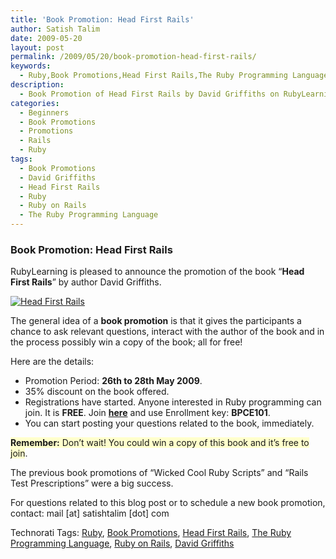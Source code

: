 ```yaml
---
title: 'Book Promotion: Head First Rails'
author: Satish Talim
date: 2009-05-20
layout: post
permalink: /2009/05/20/book-promotion-head-first-rails/
keywords:
  - Ruby,Book Promotions,Head First Rails,The Ruby Programming Language,Ruby on Rails,David Griffiths
description:
  - Book Promotion of Head First Rails by David Griffiths on RubyLearning.org
categories:
  - Beginners
  - Book Promotions
  - Promotions
  - Rails
  - Ruby
tags:
  - Book Promotions
  - David Griffiths
  - Head First Rails
  - Ruby
  - Ruby on Rails
  - The Ruby Programming Language
---
```

<div>
  <h3>
    Book Promotion: Head First Rails
  </h3>
  
  <p>
    RubyLearning is pleased to announce the promotion of the book &#8220;<strong>Head First Rails</strong>&#8221; by author David Griffiths.
  </p>
  
  <p>
    <a href="http://oreilly.com/catalog/9780596515775/?CMP=ILC-hf1st#top"><img class="alignright" src="http://rubylearning.com/images/hfrails_180x180.gif" style="border: 0px none;" alt="Head First Rails" title="Head First Rails" /></a>
  </p>
  
  <p>
    The general idea of a <strong>book promotion</strong> is that it gives the participants a chance to ask relevant questions, interact with the author of the book and in the process possibly win a copy of the book; all for free!
  </p>
  
  <p>
    Here are the details:
  </p>
  
  <ul>
    <li>
      Promotion Period: <strong>26th to 28th May 2009</strong>.
    </li>
    <li>
      35% discount on the book offered.
    </li>
    <li>
      Registrations have started. Anyone interested in Ruby programming can join. It is <strong>FREE</strong>. Join <a href="http://rubylearning.org/class/course/view.php?id=35"><b>here</b></a> and use Enrollment key: <b>BPCE101</b>.
    </li>
    <li>
      You can start posting your questions related to the book, immediately.
    </li>
  </ul>
  
  <p>
    <span style="background-color: #FFFFCC;"><b>Remember:</b> Don&#8217;t wait! You could win a copy of this book and it&#8217;s free to join</span>.
  </p>
  
  <p>
    The previous book promotions of &#8220;Wicked Cool Ruby Scripts&#8221; and &#8220;Rails Test Prescriptions&#8221; were a big success.
  </p>
  
  <p>
    For questions related to this blog post or to schedule a new book promotion, contact: mail [at] satishtalim [dot] com
  </p>
</div>

Technorati Tags: <a href="http://technorati.com/tag/Ruby" rel="tag">Ruby</a>, <a href="http://technorati.com/tag/Book+Promotions" rel="tag">Book Promotions</a>, <a href="http://technorati.com/tag/Head+First+Rails" rel="tag">Head First Rails</a>, <a href="http://technorati.com/tag/The+Ruby+Programming+Language" rel="tag">The Ruby Programming Language</a>, <a href="http://technorati.com/tag/Ruby+on+Rails" rel="tag">Ruby on Rails</a>, <a href="http://technorati.com/tag/David+Griffiths" rel="tag">David Griffiths</a>
